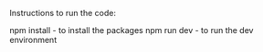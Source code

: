 Instructions to run the code:

npm install - to install the packages
npm run dev - to run the dev environment